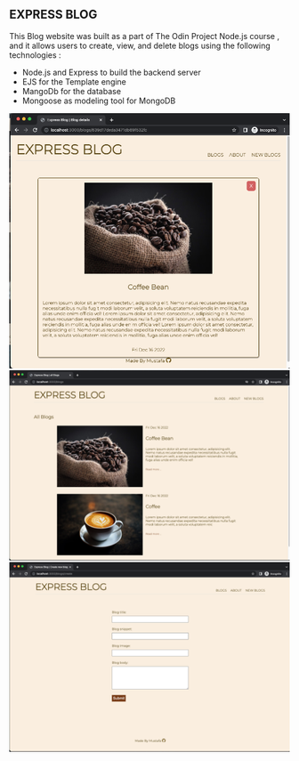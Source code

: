 ## EXPRESS BLOG

This Blog website was built as a part of The Odin Project Node.js course , and it allows users to create, view, and delete blogs using the following technologies :

- Node.js and Express to build the backend server
- EJS for the Template engine
- MangoDb for the database
- Mongoose as modeling tool for MongoDB

![home-page](public/ScreenShot1.png)
![home-page](public/ScreenShot2.png)
![home-page](public/ScreenShot3.png)
